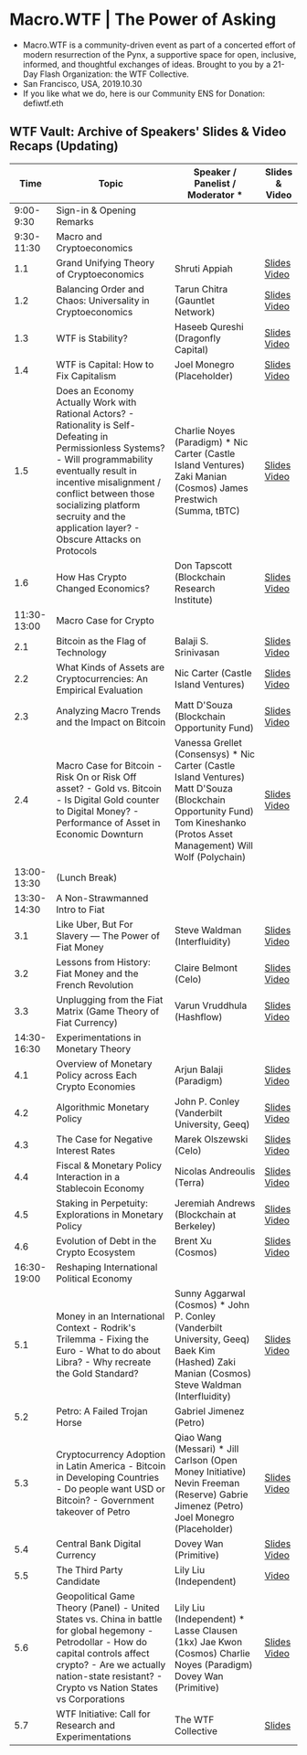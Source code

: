 # Macro.WTF | The Power of Asking
  - Macro.WTF is a community-driven event as part of a concerted effort of modern resurrection of the Pynx, a supportive space for open, inclusive, informed, and thoughtful exchanges of ideas. Brought to you by a 21-Day Flash Organization: the WTF Collective.
  - San Francisco, USA, 2019.10.30
  - If you like what we do, here is our Community ENS for Donation: defiwtf.eth
  
  
## WTF Vault: Archive of Speakers' Slides & Video Recaps (Updating)


|Time       |Topic                                                                                                                                                                                                                                                                                             |Speaker / Panelist / Moderator *                                                                                                                                           |Slides & Video                                                                                              |
|-----------|--------------------------------------------------------------------------------------------------------------------------------------------------------------------------------------------------------------------------------------------------------------------------------------------------|---------------------------------------------------------------------------------------------------------------------------------------------------------------------------|----------------------------------------------------------------------------------------------------|
|9:00-9:30  |Sign-in & Opening Remarks                                                                                                                                                                                                                                                                         |                                                                                                                                                                           |                                                                                                    |
|9:30-11:30 |Macro and Cryptoeconomics                                                                                                                                                                                                                                                                         |                                                                                                                                                                           |                                                                                                    |
|1.1        |Grand Unifying Theory of Cryptoeconomics                                                                                                                                                                                                                                                          |Shruti Appiah                                                                                                                                                              |[Slides](https://docs.google.com/presentation/d/1uMP_NVB5MKZx5ZoQrfXclAgobjWAztmgasnruljnSU8/edit?usp=sharing)  [Video](https://youtu.be/dZ0jF8LrtLU)|
|1.2        |Balancing Order and Chaos: Universality in Cryptoeconomics                                                                                                                                                                                                                                        |Tarun Chitra (Gauntlet Network)                                                                                                                                            |[Slides](https://docs.google.com/presentation/d/10pGORFLO8y7BZ0WSoNvWJPv1egA_PMogPJnAjeXSJyI/edit?usp=sharing)  [Video](https://youtu.be/_-_3RnFKtc8)|
|1.3        |WTF is Stability?                                                                                                                                                                                                                                                                                 |Haseeb Qureshi (Dragonfly Capital)                                                                                                                                         |[Slides](https://docs.google.com/presentation/d/1i2hHt7vIZG3v4wzzfKQ6iZ9qC8WBBZ-pa1jvu-cOqwQ/edit?usp=sharing)  [Video](https://youtu.be/yPmazA1fnfU)|
|1.4        |WTF is Capital: How to Fix Capitalism                                                                                                                                                                                                                                                             |Joel Monegro (Placeholder)                                                                                                                                                 |[Slides](https://docs.google.com/presentation/d/12QNElYa956SyfT6bbYZDUs9hnYtmseZOoXkx2nM7q08/edit?usp=sharing)  [Video](https://youtu.be/7mbIvCc89jM)|
|1.5        |Does an Economy Actually Work with Rational Actors? - Rationality is Self-Defeating in Permissionless Systems? - Will programmability eventually result in incentive misalignment / conflict between those socializing platform secruity and the application layer? - Obscure Attacks on Protocols|Charlie Noyes (Paradigm) * Nic Carter (Castle Island Ventures) Zaki Manian (Cosmos) James Prestwich (Summa, tBTC)                                                          |[Slides](https://docs.google.com/presentation/d/1OEEeWnvk7_nGkf4lROGhuj0bVjTJUSaHUZdLMYM-jps/edit?usp=sharing)  [Video](https://youtu.be/ulOWMBhXwso)|
|1.6        |How Has Crypto Changed Economics?                                                                                                                                                                                                                                                                 |Don Tapscott (Blockchain Research Institute)                                                                                                                               |[Slides](https://docs.google.com/presentation/d/1b74iOAe2gJ0lTo-5mmXl5oQCGIR5LP_c62MOqjThaQs/edit?usp=sharing)  [Video](https://youtu.be/_BdbV3gBBXc)|
|11:30-13:00|Macro Case for Crypto                                                                                                                                                                                                                                                                             |                                                                                                                                                                           |                                                                                                    |
|2.1        |Bitcoin as the Flag of Technology                                                                                                                                                                                                                                                                 |Balaji S. Srinivasan                                                                                                                                                       |[Slides](https://drive.google.com/file/d/17jB-TVJyo1E7OzVmLB0Payt8fB-T1Xhz/view?usp=sharing)  [Video](https://youtu.be/kestsp_zB_s)                  |
|2.2        |What Kinds of Assets are Cryptocurrencies: An Empirical Evaluation                                                                                                                                                                                                                                |Nic Carter (Castle Island Ventures)                                                                                                                                        |[Slides](https://docs.google.com/presentation/d/1JB99c35q0efvMTYhH_CJA247Pf3sgxjgIqpu3BlFy7Q/edit?usp=sharing)  [Video](https://youtu.be/0uC08ra1JH0)|
|2.3        |Analyzing Macro Trends and the Impact on Bitcoin                                                                                                                                                                                                                                                  |Matt D'Souza (Blockchain Opportunity Fund)                                                                                                                                 |[Slides](https://docs.google.com/presentation/d/1ahgO4BMpV_GK95PDDBRaM_69YTAmrgHI2t8-SSE9UJc/edit?usp=sharing)  [Video](https://youtu.be/kSnNaq6dZnY)|
|2.4        |Macro Case for Bitcoin - Risk On or Risk Off asset? - Gold vs. Bitcoin - Is Digital Gold counter to Digital Money? - Performance of Asset in Economic Downturn                                                                                                                                    |Vanessa Grellet (Consensys) * Nic Carter (Castle Island Ventures) Matt D'Souza (Blockchain Opportunity Fund) Tom Kineshanko (Protos Asset Management) Will Wolf (Polychain)|[Slides](https://docs.google.com/presentation/d/1OEEeWnvk7_nGkf4lROGhuj0bVjTJUSaHUZdLMYM-jps/edit?usp=sharing)  [Video](https://youtu.be/zCkEmYE_6ng)|
|13:00-13:30|(Lunch Break)                                                                                                                                                                                                                                                                                     |                                                                                                                                                                           |                                                                                                    |
|13:30-14:30|A Non-Strawmanned Intro to Fiat                                                                                                                                                                                                                                                                   |                                                                                                                                                                           |                                                                                                    |
|3.1        |Like Uber, But For Slavery — The Power of Fiat Money                                                                                                                                                                                                                                              |Steve Waldman (Interfluidity)                                                                                                                                              |[Slides](https://drive.google.com/file/d/12CYhupkvf0-UMCH4oIyZxYj8Qrl92gDi/view?usp=sharing)  [Video](https://youtu.be/8UgexlYU7uw)                  |
|3.2        |Lessons from History: Fiat Money and the French Revolution                                                                                                                                                                                                                                        |Claire Belmont (Celo)                                                                                                                                                      |[Slides](https://docs.google.com/presentation/d/1k-4qNGnhycSzKSANXWK5cpo0LruLjlcfM_6sM2Hb5B8/edit?usp=sharing)  [Video](https://youtu.be/9QxQ8ZlNGWY)|
|3.3        |Unplugging from the Fiat Matrix (Game Theory of Fiat Currency)                                                                                                                                                                                                                                    |Varun Vruddhula (Hashflow)                                                                                                                                                 |[Slides](https://docs.google.com/presentation/d/10TVXyMrfyoFXTR7YCGbQ7qPj4OuVge1gk2uHUynwmY4/edit?usp=sharing)  [Video](https://youtu.be/iCbDp20UTmU)|
|14:30-16:30|Experimentations in Monetary Theory                                                                                                                                                                                                                                                               |                                                                                                                                                                           |                                                                                                    |
|4.1        |Overview of Monetary Policy across Each Crypto Economies                                                                                                                                                                                                                                          |Arjun Balaji (Paradigm)                                                                                                                                                    |[Slides](https://drive.google.com/file/d/1XLNnf2ib9mVlmKFlRI8I1OXe5o6v5RK6/view?usp=sharing)  [Video](https://youtu.be/Cwcws7Pp3CI)                  |
|4.2        |Algorithmic Monetary Policy                                                                                                                                                                                                                                                                       |John P. Conley (Vanderbilt University, Geeq)                                                                                                                               |[Slides](https://drive.google.com/file/d/1tpB4NaLfWEU5NwoVhetVhUG7rNtrxY4p/view?usp=sharing)  [Video](https://youtu.be/x0LlLcREuYA)                  |
|4.3        |The Case for Negative Interest Rates                                                                                                                                                                                                                                                              |Marek Olszewski (Celo)                                                                                                                                                     |[Slides](https://docs.google.com/presentation/d/18CYJ8a1_QGnUBb5rhigqijkNm5FtkjKzrDC63Os4AAY/edit?usp=sharing)  [Video](https://youtu.be/j4Cn9JcvYzc)|
|4.4        |Fiscal & Monetary Policy Interaction in a Stablecoin Economy                                                                                                                                                                                                                                      |Nicolas Andreoulis (Terra)                                                                                                                                                 |[Slides](https://drive.google.com/file/d/17Kyah4KLWfrYxqfGIyJujfyDKqEO1BsT/view?usp=sharing)  [Video](https://youtu.be/Id2JRqkm2wk)                  |
|4.5        |Staking in Perpetuity: Explorations in Monetary Policy                                                                                                                                                                                                                                            |Jeremiah Andrews (Blockchain at Berkeley)                                                                                                                                  |[Slides](https://docs.google.com/presentation/d/1KxOr6E-8U_hvADnBraUzErWKsxGxlIUddeWSCWLBjCw/edit?usp=sharing)  [Video](https://youtu.be/ca8lxVUv5T8)|
|4.6        |Evolution of Debt in the Crypto Ecosystem                                                                                                                                                                                                                                                         |Brent Xu (Cosmos)                                                                                                                                                          |[Slides](https://docs.google.com/presentation/d/1NWTc3NnF1WGQW12eN3iIdQW5CBjA4q7RolWdvyT2HjM/edit?usp=sharing)  [Video](https://youtu.be/rZHMby-p65Q)|
|16:30-19:00|Reshaping International Political Economy                                                                                                                                                                                                                                                         |                                                                                                                                                                           |                                                                                                    |
|5.1        |Money in an International Context - Rodrik's Trilemma - Fixing the Euro - What to do about Libra? - Why recreate the Gold Standard?                                                                                                                                                               |Sunny Aggarwal (Cosmos) * John P. Conley (Vanderbilt University, Geeq) Baek Kim (Hashed) Zaki Manian (Cosmos) Steve Waldman (Interfluidity)                                |[Slides](https://docs.google.com/presentation/d/1OEEeWnvk7_nGkf4lROGhuj0bVjTJUSaHUZdLMYM-jps/edit?usp=sharing)  [Video](https://youtu.be/psj6mUbSAiM)|
|5.2        |Petro: A Failed Trojan Horse                                                                                                                                                                                                                                                                      |Gabriel Jimenez (Petro)                                                                                                                                                    |                                                                                                    |
|5.3        |Cryptocurrency Adoption in Latin America - Bitcoin in Developing Countries - Do people want USD or Bitcoin? - Government takeover of Petro                                                                                                                                                        |Qiao Wang (Messari) * Jill Carlson (Open Money Initiative) Nevin Freeman (Reserve) Gabrie Jimenez (Petro) Joel Monegro (Placeholder)                                       |[Slides](https://docs.google.com/presentation/d/1OEEeWnvk7_nGkf4lROGhuj0bVjTJUSaHUZdLMYM-jps/edit?usp=sharing)  [Video](https://youtu.be/MIa9dEaxSFc)|
|5.4        |Central Bank Digital Currency                                                                                                                                                                                                                                                                     |Dovey Wan (Primitive)                                                                                                                                                      |[Slides](https://docs.google.com/presentation/d/19NhpGFVPYMNOpfccIz7ZND6gvjLvFt5CbHyeXn8znKA/edit?usp=sharing)  [Video](https://youtu.be/e_Xz48qJJNI)|
|5.5        |The Third Party Candidate                                                                                                                                                                                                                                                                         |Lily Liu (Independent)                                                                                                                                                     |[Video](https://youtu.be/J22-TQLbDlU)                                                                                                    |
|5.6        |Geopolitical Game Theory (Panel) - United States vs. China in battle for global hegemony - Petrodollar - How do capital controls affect crypto? - Are we actually nation-state resistant? - Crypto vs Nation States vs Corporations                                                               |Lily Liu (Independent) * Lasse Clausen (1kx) Jae Kwon (Cosmos) Charlie Noyes (Paradigm) Dovey Wan (Primitive)                                                              |[Slides](https://docs.google.com/presentation/d/1OEEeWnvk7_nGkf4lROGhuj0bVjTJUSaHUZdLMYM-jps/edit?usp=sharing)  [Video](https://youtu.be/BBbh7if2OXs)|
|5.7        |WTF Initiative: Call for Research and Experimentations                                                                                                                                                                                                                                            |The WTF Collective                                                                                                                                                         |[Slides](https://docs.google.com/presentation/d/1OEEeWnvk7_nGkf4lROGhuj0bVjTJUSaHUZdLMYM-jps/edit?usp=sharing)|
